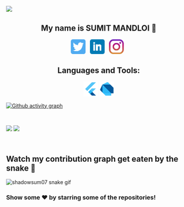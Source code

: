 ![](https://komarev.com/ghpvc/?username=shadowsum07)

<h2 align="center">My name is SUMIT MANDLOI 👋</h2>

<p align='center'>
<a href="https://twitter.com/the_sumitkumar"><img height="40" src="icons/twitter.png?raw=true"></a>&nbsp;&nbsp;
<a href="https://www.linkedin.com/in/sumit-mandloi-a9b70b171/"><img height="40" src="icons/linkedin.png?raw=true"></a>&nbsp;&nbsp;
<a href="https://www.instagram.com/kriss9865/"><img height="40" src="icons/instagram.jpg?raw=true"></a>&nbsp;&nbsp;

</p>


<h2 align="center">Languages and Tools:</h2>
<p align='center'>
<code><img height="40" src="https://raw.githubusercontent.com/github/explore/80688e429a7d4ef2fca1e82350fe8e3517d3494d/topics/flutter/flutter.png"></code>
<code><img height="40" src="https://raw.githubusercontent.com/github/explore/80688e429a7d4ef2fca1e82350fe8e3517d3494d/topics/dart/dart.png"></code>

<br/>

[![Github activity graph](https://activity-graph.herokuapp.com/graph?username=shadowsum07&theme=react-dark&hide_border=true&color=BDDFFF&line=6E93B5&point=BDDFFF)](https://git.io/akshay2211&hide_border=true)


<br/>
<p align="left">
  <img width="49.5%" src="https://github-readme-stats.vercel.app/api/?username=shadowsum07&theme=prussian&show_icons=true&count_private=true&hide_border=true" />
    <img width="49.5%" src="http://github-readme-streak-stats.herokuapp.com?user=shadowsum07&theme=prussian&hide_border=true" />
</p>
<br>

## Watch my contribution graph get eaten by the snake 🐍

<!-- refer this: https://dev.to/mishmanners/how-to-enable-github-actions-on-your-profile-readme-for-a-contribution-graph-4l66 -->
![shadowsum07 snake gif](https://github.com/shadowsum07/shadowsum07/blob/output/github-contribution-grid-snake.svg)   

### Show some ❤️ by starring some of the repositories!



</div>
